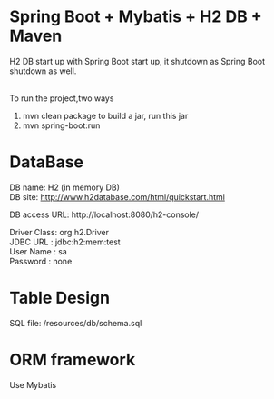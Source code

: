 # Spring Boot + Mybatis + H2 DB + Maven
H2 DB start up with Spring Boot start up, it shutdown as Spring Boot shutdown as well.<br><br>

To run the project,two ways <br>
1. mvn clean package to build a jar, run this jar<br>
2. mvn spring-boot:run<br>

# DataBase
DB name: H2  (in memory DB)<br>
DB site: http://www.h2database.com/html/quickstart.html<br>

DB access URL: http://localhost:8080/h2-console/<br>

Driver Class: org.h2.Driver<br>
JDBC URL : jdbc:h2:mem:test<br>
User Name : sa<br>
Password : none<br>

# Table Design
SQL file: /resources/db/schema.sql<br>

# ORM framework
Use Mybatis<br><br>
